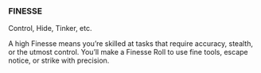 ### FINESSE

Control, Hide, Tinker, etc.

A high Finesse means you’re skilled at tasks that require accuracy, stealth, or the utmost control. You’ll make a Finesse Roll to use fine tools, escape notice, or strike with precision.  
